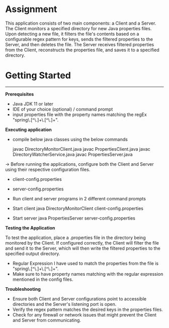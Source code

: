 # Assignment
This application consists of two main components: a Client and a Server. The Client monitors a specified directory for new Java properties files. Upon detecting a new file, it filters the file's contents based on a configurable regex pattern for keys, sends the filtered properties to the Server, and then deletes the file. The Server receives filtered properties from the Client, reconstructs the properties file, and saves it to a specified directory.



# Getting Started
------------------------
**Prerequisites**

- Java JDK 11 or later
- IDE of your choice (optional) / command prompt
- input properties file with the property names matching the regEx "spring\\.[^\\.]+\\.[^\\.]+".

**Executing application**
- compile below java classes using the below commands 

  javac DirectoryMonitorClient.java
  javac PropertiesClient.java
  javac DirectoryWatcherService.java
  javac PropertiesServer.java


-> Before running the applications, configure both the Client and Server using their respective configuration files.
  - client-config.properties
  - server-config.properties


- Run client and server programs in 2 different command prompts
- Start client
	java DirectoryMonitorClient client-config.properties
- Start server
	java PropertiesServer server-config.properties


**Testing the Application**

To test the application, place a .properties file in the directory being monitored by the Client. If configured correctly, the Client will filter the file and send it to the Server, which will then write the filtered properties to the specified output directory.

- Regular Expression I have used to match the properties from the file is "spring\\.[^\\.]+\\.[^\\.]+".
- Make sure to have property names matching with the regular expression mentioned in the config files.

**Troubleshooting**

- Ensure both Client and Server configurations point to accessible directories and the Server's listening port is open.
- Verify the regex pattern matches the desired keys in the properties files.
- Check for any firewall or network issues that might prevent the Client and Server from communicating.


